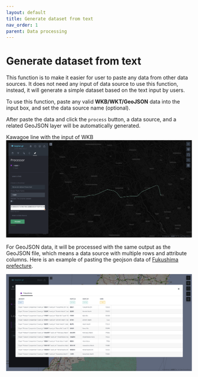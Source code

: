 ```yaml
---
layout: default
title: Generate dataset from text
nav_order: 1 
parent: Data processing
---
```




# Generate dataset from text

This function is to make it easier for user to paste any data from other data sources. It does not need any input of data source to use this function, instead, it will generate a simple dataset based on the text input by users.

To use this function, paste any valid **WKB/WKT/GeoJSON** data into the input box, and set the data source name (optional).

After paste the data and click the `process` button, a data source, and a related GeoJSON layer will be automatically generated.

Kawagoe line with the input of WKB
![image](../images/kawagoe_line.png)

For GeoJSON data, it will be processed with the same output as the GeoJSON file, which means a data source with multiple rows and attribute columns. Here is an example of pasting the geojson data of [Fukushima prefecture](https://raw.githubusercontent.com/dataofjapan/land/master/fukushima.geojson).

![image](../images/fukushima_geojson.png)




